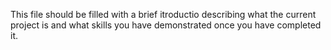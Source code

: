This file should be filled with a brief itroductio describing what the current project is and what skills you have demonstrated once you have completed it.
